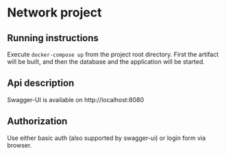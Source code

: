 # Network project
## Running instructions
Execute `docker-compose up` from the project root directory. 
First the artifact will be built, and then the database and the application will be started.
## Api description
Swagger-UI is available on http://localhost:8080
## Authorization
Use either basic auth (also supported by swagger-ui) or login form via browser.